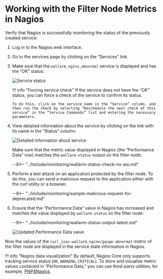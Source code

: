 [img-nagios-service-status]:            ../../images/monitoring/nagios-service-status.png
[img-nagios-service-details]:           ../../images/monitoring/nagios-service-details-1.png
[img-nagios-service-perfdata-updated]:  ../../images/monitoring/nagios-service-details-2.png

[link-PNP4Nagios]:                      http://www.pnp4nagios.org/doku.php?id=pnp-0.4:start

#   Working with the Filter Node Metrics in Nagios

Verify that Nagios is successfully monitoring the status of the previously created service:
1.  Log in to the Nagios web interface.
2.  Go to the services page by clicking on the “Services” link.
3.  Make sure that the `wallarm_nginx_abnormal` service is displayed and has the “OK” status:

    ![Service status][img-nagios-service-status]

    
    !!! info "Forcing service check"
        If the service does not have the “OK” status, you can force a check of the service to confirm its status.
        
        To do this, click on the service name in the “Service” column, and then run the check by selecting “Reschedule the next check of this service” in the “Service Commands” list and entering the necessary parameters.    
    

4.  View detailed information about the service by clicking on the link with its name in the “Status” column:

    ![Detailed information about service][img-nagios-service-details]

    Make sure that the metric value displayed in Nagios (the “Performance Data” row) matches the `wallarm-status` output on the filter node:

    --8<-- "../include/monitoring/wallarm-status-check-no-aio.md"
 
5.  Perform a test attack on an application protected by the filter node. To do this, you can send a malicious request to the application either with the curl utility or a browser.

    --8<-- "../include/monitoring/sample-malicious-request-for-deprecated.md"
    
6.  Ensure that the “Performance Data” value in Nagios has increased and matches the value displayed by `wallarm-status` on the filter node:

    --8<-- "../include/monitoring/wallarm-status-output-latest.md"

    ![Updated Performance Data value][img-nagios-service-perfdata-updated]

Now the values of the `curl_json-wallarm_nginx/gauge-abnormal` metric of the filter node are displayed in the service state information in Nagios.

!!! info "Nagios data visualization"
    By default, Nagios Core only supports tracking service status (`OK`, `WARNING`, `CRITICAL`). To store and visualize metric values contained in “Performance Data,” you can use third-party utilities, for example, [PNP4Nagios][link-PNP4Nagios].
